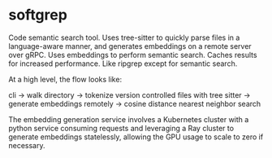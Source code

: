 # softgrep

Code semantic search tool. Uses tree-sitter to quickly parse files in a language-aware manner, and generates embeddings on a remote server over gRPC. Uses embeddings to perform semantic search. Caches results for increased performance. Like ripgrep except for semantic search.

At a high level, the flow looks like:

cli -> walk directory -> tokenize version controlled files with tree sitter -> generate embeddings remotely -> cosine distance nearest neighbor search

The embedding generation service involves a Kubernetes cluster with a python service consuming requests and leveraging a Ray cluster to generate embeddings statelessly, allowing the GPU usage to scale to zero if necessary.

